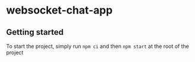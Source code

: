 # websocket-chat-app

## Getting started

To start the project, simply run `npm ci` and then `npm start` at the root of the project

